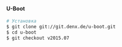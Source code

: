 #### U-Boot


```bash
# Установка
$ git clone git://git.denx.de/u-boot.git
$ cd u-boot
$ git checkout v2015.07
```
